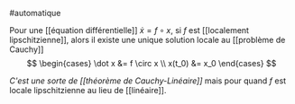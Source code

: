 #automatique 

Pour une [[équation différentielle]] $\dot x  =f \circ x$, si $f$ est [[localement lipschitzienne]], alors il existe une unique solution locale au [[problème de Cauchy]] 
$$
\begin{cases}
\dot x &= f \circ x \\
x(t_0) &= x_0
\end{cases}
$$

_C'est une sorte de [[théorème de Cauchy-Linéaire]]_ mais pour quand $f$ est locale lipschitzienne au lieu de [[linéaire]].